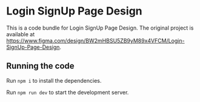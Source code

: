 
  # Login SignUp Page Design

  This is a code bundle for Login SignUp Page Design. The original project is available at https://www.figma.com/design/BW2mHBSU5ZB9yM89x4VFCM/Login-SignUp-Page-Design.

  ## Running the code

  Run `npm i` to install the dependencies.

  Run `npm run dev` to start the development server.
  